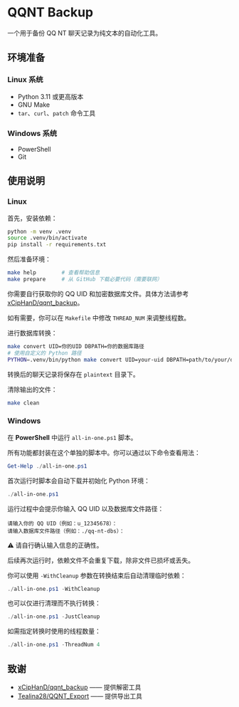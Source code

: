 # QQNT Backup

一个用于备份 QQ NT 聊天记录为纯文本的自动化工具。

## 环境准备

### Linux 系统

- Python 3.11 或更高版本
- GNU Make
- `tar`、`curl`、`patch` 命令工具

### Windows 系统

- PowerShell
- Git

## 使用说明

### Linux

首先，安装依赖：

```bash
python -m venv .venv
source .venv/bin/activate
pip install -r requirements.txt
```

然后准备环境：

```bash
make help        # 查看帮助信息
make prepare     # 从 GitHub 下载必要代码（需要联网）
```

你需要自行获取你的 QQ UID 和加密数据库文件。具体方法请参考 [xCipHanD/qqnt_backup](https://github.com/xCipHanD/qqnt_backup)。

如有需要，你可以在 `Makefile` 中修改 `THREAD_NUM` 来调整线程数。

进行数据库转换：

```bash
make convert UID=你的UID DBPATH=你的数据库路径
# 使用自定义的 Python 路径
PYTHON=.venv/bin/python make convert UID=your-uid DBPATH=path/to/your/databases
```

转换后的聊天记录将保存在 `plaintext` 目录下。

清除输出的文件：

```bash
make clean
```

### Windows

在 **PowerShell** 中运行 `all-in-one.ps1` 脚本。

所有功能都封装在这个单独的脚本中。你可以通过以下命令查看用法：

```powershell
Get-Help ./all-in-one.ps1
```

首次运行时脚本会自动下载并初始化 Python 环境：

```powershell
./all-in-one.ps1
```

运行过程中会提示你输入 QQ UID 以及数据库文件路径：

```
请输入你的 QQ UID（例如：u_12345678）：
请输入数据库文件路径（例如：./qq-nt-dbs）：
```

⚠️ 请自行确认输入信息的正确性。

后续再次运行时，依赖文件不会重复下载，除非文件已损坏或丢失。

你可以使用 `-WithCleanup` 参数在转换结束后自动清理临时依赖：

```powershell
./all-in-one.ps1 -WithCleanup
```

也可以仅进行清理而不执行转换：

```powershell
./all-in-one.ps1 -JustCleanup
```

如需指定转换时使用的线程数量：

```powershell
./all-in-one.ps1 -ThreadNum 4
```

## 致谢

- [xCipHanD/qqnt_backup](https://github.com/xCipHanD/qqnt_backup) —— 提供解密工具
- [Tealina28/QQNT_Export](https://github.com/Tealina28/QQNT_Export.git) —— 提供导出工具
